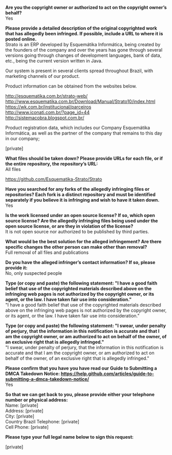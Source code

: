 **Are you the copyright owner or authorized to act on the copyright owner’s behalf?**  
Yes

**Please provide a detailed description of the original copyrighted work that has allegedly been infringed. If possible, include a URL to where it is posted online.**  
Strato is an ERP developed by Esquemátika Informática, being created by the founders of the company
and over the years has gone through several versions going through changes of development languages, bank
of data, etc., being the current version written in Java.

Our system is present in several clients spread throughout Brazil, with marketing channels
of our product.

Product information can be obtained from the websites below.

http://esquematika.com.br/strato-web/  
http://www.esquematika.com.br/Download/Manual/Strato10/index.html  
https://wk.com.br/institucional/parceiros  
http://www.iconati.com.br/?page_id=44  
http://sistemacobra.blogspot.com.br/  

Product registration data, which includes our Company Esquemátika Informática, as well as the partner
of the company that remains to this day in our company;

[private]

**What files should be taken down? Please provide URLs for each file, or if the entire repository, the repository’s URL:**  
All files

https://github.com/Esquematika-Strato/Strato

**Have you searched for any forks of the allegedly infringing files or repositories? Each fork is a distinct repository and must be identified separately if you believe it is infringing and wish to have it taken down.**  
Yes

**Is the work licensed under an open source license? If so, which open source license? Are the allegedly infringing files being used under the open source license, or are they in violation of the license?**  
It is not open source nor authorized to be published by third parties.

**What would be the best solution for the alleged infringement? Are there specific changes the other person can make other than removal?**  
Full removal of all files and publications

**Do you have the alleged infringer’s contact information? If so, please provide it:**  
No, only suspected people

**Type (or copy and paste) the following statement: "I have a good faith belief that use of the copyrighted materials described above on the infringing web pages is not authorized by the copyright owner, or its agent, or the law. I have taken fair use into consideration."**  
"I have a good faith belief that use of the copyrighted materials described above on the infringing web pages is not authorized by the copyright owner, or its agent, or the law. I have taken fair use into consideration."

**Type (or copy and paste) the following statement: "I swear, under penalty of perjury, that the information in this notification is accurate and that I am the copyright owner, or am authorized to act on behalf of the owner, of an exclusive right that is allegedly infringed."**  
"I swear, under penalty of perjury, that the information in this notification is accurate and that I am the copyright owner, or am authorized to act on behalf of the owner, of an exclusive right that is allegedly infringed."

**Please confirm that you have you have read our Guide to Submitting a DMCA Takedown Notice: https://help.github.com/articles/guide-to-submitting-a-dmca-takedown-notice/**  
Yes

**So that we can get back to you, please provide either your telephone number or physical address:**  
Name: [private]  
Address: [private]  
City: [private]  
Country Brazil
Telephone: [private]  
Cell Phone: [private]

**Please type your full legal name below to sign this request:**

[private]
